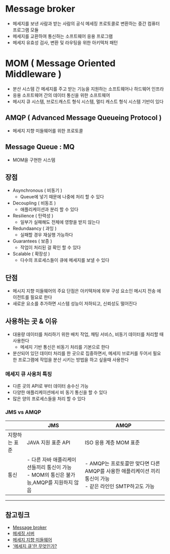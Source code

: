 # Message broker
- 메세지를 보낸 사람과 받는 사람의 공식 메세징 프로토콜로 변환하는 중간 컴퓨터 프로그램 모듈
- 메세지를 교환하여 통신하는 소프트웨어 응용 프로그램
- 메세지 유효성 검사, 변환 및 라우팅을 위한 아키텍처 패턴

# MOM ( Message Oriented Middleware )
- 분산 시스템 간 메세지를 주고 받는 기능을 지원하는 소프트웨어나 하드웨어 인프라
- 응용 소프트웨어 간의 데이터 통신을 위한 소프트웨어
- 메시지 큐 시스템, 브로드캐스트 형식 시스템, 멀티 캐스트 형식 시스템 기반이 있다

## AMQP ( Advanced Message Queueing Protocol )
- 메세지 지향 미들웨어를 위한 프로토콜

## Message Queue : MQ
- MOM을 구현한 시스템

## 장점
- Asynchronous ( 비동기 )
	- Queue에 넣기 때문에 나중에 처리 할 수 있다
- Decoupling ( 비동조 )
	- 애플리케이션과 분리 할 수 있다
- Resilience ( 탄력성 )
	- 일부가 실패해도 전체에 영향을 받지 않는다
- Redundaancy ( 과잉 )
	- 실패할 경우 재실행 가능하다
- Guarantees ( 보증 )
	- 작업이 처리된 걸 확인 할 수 있다
- Scalable ( 확장성 )
	- 다수의 프로세스들이 큐에 메세지를 보낼 수 있다

## 단점
- 메시지 지향 미들웨어의 주요 단점은 아키텍처에 외부 구성 요소인 메시지 전송 에이전트를 필요로 한다
- 새로운 요소를 추가하면 시스템 성능이 저하되고, 신뢰성도 떨어진다

## 사용하는 곳 & 이유
- 대용량 데이터를 처리하기 위한 배치 작업, 채팅 서비스, 비동기 데이터를 처리할 때 사용한다
	- 메세지 기반 통신은 비동기 처리를 기본으로 한다
- 분산되어 있던 데이터 처리를 한 곳으로 집중하면서, 메세지 브로커를 두어서 필요한 프로그램에 작업을 분산 시키는 방법을 하고 싶을때 사용한다

### 메세지 큐 사용처 특징
- 다른 곳의 API로 부터 데이터 송수신 가능
- 다양한 애플리케이션에서 비 동기 통신을 할 수 있다
- 많은 양의 프로세스들을 처리 할 수 있다

### JMS vs AMQP
| | JMS | AMQP |
| ---------- | ---------- | ---------- |
| 지향하는 표준 | JAVA 지원 표준 API | ISO 응용 계층 MOM 표준 | 
| 통신 | - 다른 자바 애플리케이션들끼리 통신이 가능 <br/>- MOM의 통신은 불가능,AMQP를 지원하지 않음 | - AMQP는 프로토콜만 맞다면 다른 AMQP를 사용한 애플리케이션 끼리 통신이 가능<br/>- 같은 라인인 SMTP하고도 가능 | 

---
## 참고링크
- [Message broker](https://en.wikipedia.org/wiki/Message_broker)
- [메세징 서버](https://docs.oracle.com/cd/E19435-01/819-2222/message_server.html)
- [메세지 지향 미들웨어](https://ko.wikipedia.org/wiki/메세지_지향_미들웨어)
- ['메세지 큐'란 무엇인가?](http://zzong.net/post/3)